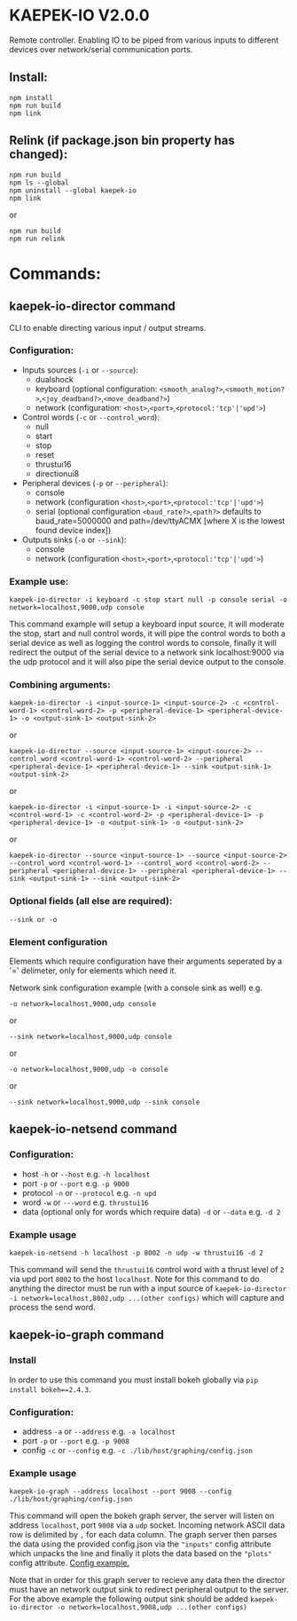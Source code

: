 # KAEPEK-IO V2.0.0

Remote controller. Enabling IO to be piped from various inputs to different devices over network/serial communication ports.

## Install:

```
npm install
npm run build
npm link
```

## Relink (if package.json bin property has changed):

```
npm run build
npm ls --global
npm uninstall --global kaepek-io
npm link
```

or


```
npm run build
npm run relink
```

# Commands:

## kaepek-io-director command

CLI to enable directing various input / output streams.

### Configuration:

- Inputs sources (```-i``` or ```--source```):
    - dualshock
    - keyboard (optional configuration: `<smooth_analog?>`,`<smooth_motion?>`,`<joy_deadband?>`,`<move_deadband?>`)
    - network (configuration: `<host>`,`<port>`,`<protocol:'tcp'|'upd'>`)
- Control words (```-c``` or ```--control_word```):
    - null
    - start
    - stop
    - reset
    - thrustui16
    - directionui8
- Peripheral devices (```-p``` or ```--peripheral```):
    - console
    - network (configuration `<host>`,`<port>`,`<protocol:'tcp'|'upd'>`)
    - serial (optional configuration `<baud_rate?>`,`<path?>` defaults to baud_rate=5000000 and path=/dev/ttyACMX [where X is the lowest found device index])
- Outputs sinks (```-o``` or ```--sink```):
    - console
    - network (configuration `<host>`,`<port>`,`<protocol:'tcp'|'upd'>`)

### Example use:

```
kaepek-io-director -i keyboard -c stop start null -p console serial -o network=localhost,9000,udp console
```

This command example will setup a keyboard input source, it will moderate the stop, start and null control words, it will pipe the control words to both a serial device as well as logging the control words to console, finally it will redirect the output of the serial device to a network sink localhost:9000 via the udp protocol and it will also pipe the serial device output to the console.

### Combining arguments:

```
kaepek-io-director -i <input-source-1> <input-source-2> -c <control-word-1> <control-word-2> -p <peripheral-device-1> <peripheral-device-1> -o <output-sink-1> <output-sink-2>
```

or

```
kaepek-io-director --source <input-source-1> <input-source-2> --control_word <control-word-1> <control-word-2> --peripheral <peripheral-device-1> <peripheral-device-1> --sink <output-sink-1> <output-sink-2>
```

or 

```
kaepek-io-director -i <input-source-1> -i <input-source-2> -c <control-word-1> -c <control-word-2> -p <peripheral-device-1> -p <peripheral-device-1> -o <output-sink-1> -o <output-sink-2>
```

or

```
kaepek-io-director --source <input-source-1> --source <input-source-2> --control_word <control-word-1> --control_word <control-word-2> --peripheral <peripheral-device-1> --peripheral <peripheral-device-1> --sink <output-sink-1> --sink <output-sink-2>
```

### Optional fields (all else are required):

```
--sink or -o
```

### Element configuration

Elements which require configuration have their arguments seperated by a '=' delimeter, only for elements which need it. 

Network sink configuration example (with a console sink as well) e.g.
```
-o network=localhost,9000,udp console
```
or
```
--sink network=localhost,9000,udp console
```
or
```
-o network=localhost,9000,udp -o console
```
or
```
--sink network=localhost,9000,udp --sink console
```

## kaepek-io-netsend command

### Configuration:

- host ```-h``` or ```--host``` e.g. ```-h localhost```
- port ```-p``` or ```--port``` e.g. ```-p 9000```
- protocol ```-n``` or ```--protocol``` e.g. ```-n upd```
- word ```-w``` or ```---word``` e.g. ```thrustui16```
- data (optional only for words which require data) ```-d``` or ```--data``` e.g. ```-d 2```

### Example usage

```
kaepek-io-netsend -h localhost -p 8002 -n udp -w thrustui16 -d 2
```

This command will send the `thrustui16` control word with a thrust level of `2` via upd port `8002` to the host `localhost`. Note
for this command to do anything the director must be run with a input source of ```kaepek-io-director -i network=localhost,8002,udp ...(other configs)``` which will capture and process the send word.

## kaepek-io-graph command

### Install

In order to use this command you must install bokeh globally via `pip install bokeh==2.4.3`.

### Configuration:

- address ```-a``` or ```--address``` e.g. ```-a localhost```
- port ```-p``` or ```--port``` e.g. ```-p 9008```
- config ```-c``` or ```--config``` e.g. ```-c ./lib/host/graphing/config.json```

### Example usage

```
kaepek-io-graph --address localhost --port 9008 --config ./lib/host/graphing/config.json
```

This command will open the bokeh graph server, the server will listen on address `localhost`, port `9008` via a `udp` socket. Incoming network ASCII data row is delimited by `,` for each data column. The graph server then parses the data using the provided config.json via the `"inputs"` config attribute which unpacks the line and finally it plots the data based on the `"plots"` config attribute. [Config example.](./lib/host/graphing/config.json)

Note that in order for this graph server to recieve any data then the director must have an network output sink to redirect peripheral output to the server. For the above example the following output sink should be added ```kaepek-io-director -o network=localhost,9008,udp ...(other configs)```